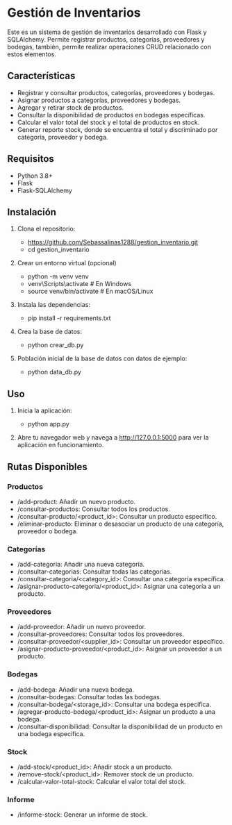 # Gestión de Inventarios

Este es un sistema de gestión de inventarios desarrollado con Flask y SQLAlchemy. Permite registrar productos, categorías, proveedores y bodegas, también, permite realizar operaciones CRUD relacionado con estos elementos.

## Características

- Registrar y consultar productos, categorías, proveedores y bodegas.
- Asignar productos a categorías, proveedores y bodegas.
- Agregar y retirar stock de productos.
- Consultar la disponibilidad de productos en bodegas específicas.
- Calcular el valor total del stock y el total de productos en stock.
- Generar reporte stock, donde se encuentra el total y discriminado por categoría, proveedor y bodega.

## Requisitos

- Python 3.8+
- Flask
- Flask-SQLAlchemy

## Instalación

1. Clona el repositorio:
    - https://github.com/Sebassalinas1288/gestion_inventario.git
    - cd gestion_inventario

2. Crear un entorno virtual (opcional)
    - python -m venv venv
    - venv\Scripts\activate  # En Windows
    - source venv/bin/activate  # En macOS/Linux

3. Instala las dependencias:
    - pip install -r requirements.txt

4. Crea la base de datos:
    - python crear_db.py

5. Población inicial de la base de datos con datos de ejemplo:
    - python data_db.py

## Uso

1. Inicia la aplicación:
    - python app.py

2. Abre tu navegador web y navega a http://127.0.0.1:5000 para ver la aplicación en funcionamiento.

## Rutas Disponibles

### Productos

- /add-product: Añadir un nuevo producto.
- /consultar-productos: Consultar todos los productos.
- /consultar-producto/<product_id>: Consultar un producto específico.
- /eliminar-producto: Eliminar o desasociar un producto de una categoría, proveedor o bodega.

### Categorías

- /add-categoria: Añadir una nueva categoría.
- /consultar-categorias: Consultar todas las categorías.
- /consultar-categoria/<category_id>: Consultar una categoría específica.
- /asignar-producto-categoria/<product_id>: Asignar una categoría a un producto.

### Proveedores

- /add-proveedor: Añadir un nuevo proveedor.
- /consultar-proveedores: Consultar todos los proveedores.
- /consultar-proveedor/<supplier_id>: Consultar un proveedor específico.
- /asignar-producto-proveedor/<product_id>: Asignar un proveedor a un producto.

### Bodegas

- /add-bodega: Añadir una nueva bodega.
- /consultar-bodegas: Consultar todas las bodegas.
- /consultar-bodega/<storage_id>: Consultar una bodega específica.
- /agregar-producto-bodega/<product_id>: Asignar un producto a una bodega.
- /consultar-disponibilidad: Consultar la disponibilidad de un producto en una bodega específica.

### Stock

- /add-stock/<product_id>: Añadir stock a un producto.
- /remove-stock/<product_id>: Remover stock de un producto.
- /calcular-valor-total-stock: Calcular el valor total del stock.

### Informe
- /informe-stock: Generar un informe de stock.

